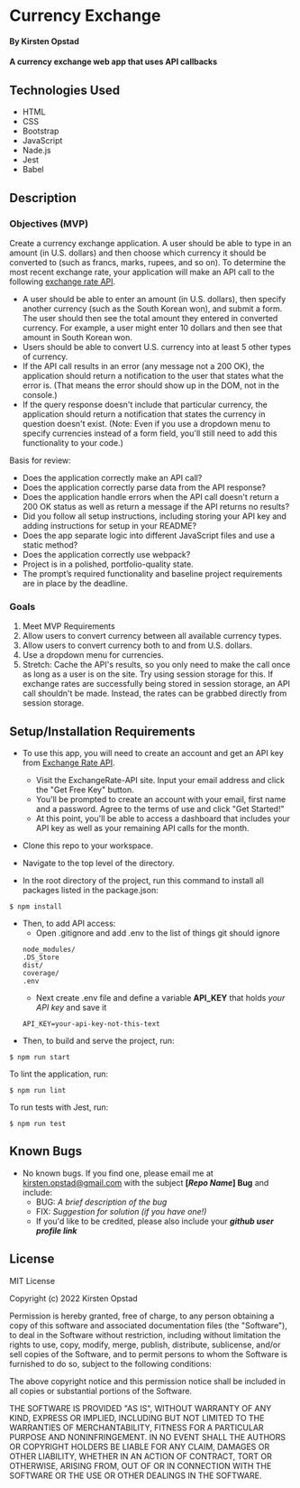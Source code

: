 # Currency Exchange

#### By Kirsten Opstad

#### A currency exchange web app that uses API callbacks

## Technologies Used

* HTML
* CSS
* Bootstrap
* JavaScript
* Nade.js
* Jest
* Babel

## Description

### Objectives (MVP)
Create a currency exchange application. A user should be able to type in an amount (in U.S. dollars) and then choose which currency it should be converted to (such as francs, marks, rupees, and so on). To determine the most recent exchange rate, your application will make an API call to the following [exchange rate API](https://app.exchangerate-api.com/).

* A user should be able to enter an amount (in U.S. dollars), then specify another currency (such as the South Korean won), and submit a form. The user should then see the total amount they entered in converted currency. For example, a user might enter 10 dollars and then see that amount in South Korean won.
* Users should be able to convert U.S. currency into at least 5 other types of currency.
* If the API call results in an error (any message not a 200 OK), the application should return a notification to the user that states what the error is. (That means the error should show up in the DOM, not in the console.)
* If the query response doesn't include that particular currency, the application should return a notification that states the currency in question doesn't exist. (Note: Even if you use a dropdown menu to specify currencies instead of a form field, you'll still need to add this functionality to your code.)

Basis for review:
* Does the application correctly make an API call?
* Does the application correctly parse data from the API response?
* Does the application handle errors when the API call doesn't return a 200 OK status as well as return a message if the API returns no results?
* Did you follow all setup instructions, including storing your API key and adding instructions for setup in your README?
* Does the app separate logic into different JavaScript files and use a static method?
* Does the application correctly use webpack?
* Project is in a polished, portfolio-quality state.
* The prompt’s required functionality and baseline project requirements are in place by the deadline.

<!-- 
This template includes placeholders for:

[x] Screenshots

![Screenshots](https://external-content.duckduckgo.com/iu/?u=https%3A%2F%2Ftse1.mm.bing.net%2Fth%3Fid%3DOIP.03bZmDGXaBhBYyxxp3Ls3gHaEA%26pid%3DApi&f=1&ipt=e980d57210242747a51c41421e1f09a6de3b1fdaeaadd297496787bb64e80c88&ipo=images)

[x] [Link to operational site](http://www.kirstenopstad.github.com/<REPOSITORY NAME>) -->

### Goals
1. Meet MVP Requirements
2. Allow users to convert currency between all available currency types.
3. Allow users to convert currency both to and from U.S. dollars.
4. Use a dropdown menu for currencies.
5. Stretch: Cache the API's results, so you only need to make the call once as long as a user is on the site. Try using session storage for this. If exchange rates are successfully being stored in session storage, an API call shouldn't be made. Instead, the rates can be grabbed directly from session storage.

## Setup/Installation Requirements

* To use this app, you will need to create an account and get an API key from [Exchange Rate API](https://app.exchangerate-api.com/).
  * Visit the ExchangeRate-API site. Input your email address and click the "Get Free Key" button.
  * You'll be prompted to create an account with your email, first name and a password. Agree to the terms of use and click "Get Started!"
  * At this point, you'll be able to access a dashboard that includes your API key as well as your remaining API calls for the month.

* Clone this repo to your workspace.
* Navigate to the top level of the directory.
* In the root directory of the project, run this command to install all packages listed in the package.json:
```
$ npm install
```
* Then, to add API access:
  * Open .gitignore and add .env to the list of things git should ignore
  ```
  node_modules/
  .DS_Store
  dist/
  coverage/
  .env
  ```
  * Next create .env file and define a variable **API_KEY** that holds _your API key_ and save it
  ```
  API_KEY=your-api-key-not-this-text
  ```
* Then, to build and serve the project, run: 
```
$ npm run start
```
To lint the application, run:
```
$ npm run lint
```
To run tests with Jest, run:
```
$ npm run test
```

## Known Bugs

* No known bugs. If you find one, please email me at kirsten.opstad@gmail.com with the subject **[_Repo Name_] Bug** and include:
  * BUG: _A brief description of the bug_
  * FIX: _Suggestion for solution (if you have one!)_
  * If you'd like to be credited, please also include your **_github user profile link_**

## License

MIT License

Copyright (c) 2022 Kirsten Opstad

Permission is hereby granted, free of charge, to any person obtaining a copy
of this software and associated documentation files (the "Software"), to deal
in the Software without restriction, including without limitation the rights
to use, copy, modify, merge, publish, distribute, sublicense, and/or sell
copies of the Software, and to permit persons to whom the Software is
furnished to do so, subject to the following conditions:

The above copyright notice and this permission notice shall be included in all
copies or substantial portions of the Software.

THE SOFTWARE IS PROVIDED "AS IS", WITHOUT WARRANTY OF ANY KIND, EXPRESS OR
IMPLIED, INCLUDING BUT NOT LIMITED TO THE WARRANTIES OF MERCHANTABILITY,
FITNESS FOR A PARTICULAR PURPOSE AND NONINFRINGEMENT. IN NO EVENT SHALL THE
AUTHORS OR COPYRIGHT HOLDERS BE LIABLE FOR ANY CLAIM, DAMAGES OR OTHER
LIABILITY, WHETHER IN AN ACTION OF CONTRACT, TORT OR OTHERWISE, ARISING FROM,
OUT OF OR IN CONNECTION WITH THE SOFTWARE OR THE USE OR OTHER DEALINGS IN THE
SOFTWARE.